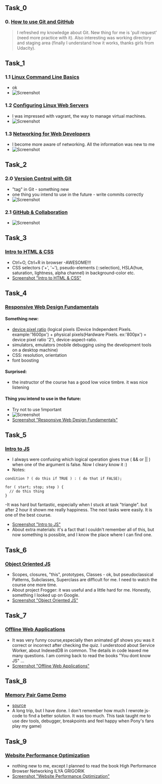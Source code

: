## Task_0
### 0. [How to use Git and GitHub](https://www.udacity.com/course/how-to-use-git-and-github--ud775)
> I refreshed my knowledge about Git. New thing for me is 'pull request' (need more practice with it).
Also interesting was working directory and staging area (finally I understand how it works, thanks girls from Udacity).
## Task_1
### 1.1 [Linux Command Line Basics](https://www.udacity.com/course/linux-command-line-basics--ud595)
- ok
- ![Screenshot](task_1/test_1.1.png)
### 1.2 [Configuring Linux Web Servers](https://www.udacity.com/course/configuring-linux-web-servers--ud299)
- I was impressed with vagrant, the way to manage virtual machines.
- ![Screenshot](task_1/test_1.2.png)
### 1.3 [Networking for Web Developers](https://www.udacity.com/course/networking-for-web-developers--ud256)
- I become more aware of networking. All the information was new to me
- ![Screenshot](task_1/test_1.3.png)
## Task_2
### 2.0 [Version Control with Git](https://classroom.udacity.com/courses/ud123/)
- "tag" in Git - something new
- one thing you intend to use in the future - write commits correctly
- ![Screenshot](task_2/test_2.png)
### 2.1 [GitHub & Collaboration](https://classroom.udacity.com/courses/ud456)
- ![Screenshot](task_2/test_2.1.png)
## Task_3
### [Intro to HTML & CSS](https://www.udacity.com/course/html-and-css-syntax--ud001)
- Ctrl+O, Ctrl+R in browser -AWESOME!!!
- CSS selectors ('+', '~'), pseudo-elements (::selection), HSLA(hue, saturation, lightness, alpha channel) in background-color etc.
- [Screenshot "Intro to HTML & CSS"](https://github.com/xandzia/kottans_frontend/blob/master/task_3/test_3.png)
## Task_4
### [Responsive Web Design Fundamentals](https://www.udacity.com/course/responsive-web-design-fundamentals--ud893)
#### Something new:
- [device pixel ratio](https://stackoverflow.com/questions/8785643/what-exactly-is-device-pixel-ratio) (logical pixels
(Device Independent Pixels. example:'1600px') + physical pixels(Hardware Pixels. ex:'800px') = device pixel ratio '2'), device-aspect-ratio.
- simulators, emulators (mobile debugging using the development tools on a desktop machine)
- CSS: resolution, orientation
- font boosting
#### Surprised:
- the instructor of the course has a good low voice timbre. it was nice listening
#### Thing you intend to use in the future:
- Try not to use !important
- ![Screenshot](task_1/important.jpeg)
- [Screenshot "Responsive Web Design Fundamentals"](https://github.com/xandzia/kottans_frontend/blob/master/task_4/test_4.png)
## Task_5
### [Intro to JS](https://www.udacity.com/course/intro-to-javascript--ud803)
- I always were confusing which logical operation gives true ( && or || ) when one of the argument is false. Now I cleary know it :)
- Notes: 
```
condition ? ( do this if TRUE ) : ( do that if FALSE);

for ( start; stop; step ) {
  // do this thing
}

```
-It was hard but fantastic, especially when I stuck at task "triangle". but after 2 hour it shown me really happiness. The next tasks were easily. It is one of the best course.
- [Screenshot "Intro to JS"](https://github.com/xandzia/kottans_frontend/blob/master/task_5/task_5.png)
- About extra materials: it's a fact that I couldn't remember all of this, but now something is possible, and I know the place where I can find one.
## Task_6
### [Object Oriented JS](https://www.udacity.com/course/object-oriented-javascript--ud015)
- Scopes, closures, "this", prototypes, Classes - ok, but pseudoclassical Patterns, Subclasses, Superclass are difficult for me. I need to watch the course one more time.
- About project Frogger: it was useful and a little hard for me. Honestly,  something I looked up on Google.
- [Screenshot "Object Oriented JS"](https://github.com/xandzia/kottans_frontend/blob/master/task_6/task_6.png)
## Task_7
### [Offline Web Applications](https://www.udacity.com/course/offline-web-applications--ud899)
- It was very funny course,especially then animated gif shows you was it correct or incorrect after checking the quiz. I understood about Service Worker, about IndexedDB in common. The details in code leaved me many questions. I am coming back to read the books "You dont know JS" ...
- [Screenshot "Offline Web Applications"](https://github.com/xandzia/kottans_frontend/blob/master/task_7/task_7.png)
## Task_8
### [Memory Pair Game Demo](https://xandzia.github.io/kottans_frontend/task_8/index.html)
- [source](https://github.com/xandzia/kottans_frontend/tree/master/task_8)
- A long trip, but I have done. I don't remember how much I rewrote js-code to find a better solution. It was too much. This task taught me to use dev tools, debugger, breakpoints and feel happy when Pony's fans play my game)
## Task_9
### [Website Performance Optimization](https://www.udacity.com/course/website-performance-optimization--ud884)
- nothing new to me, except I planned to read the book High Performance Browser Networking ILYA GRIGORIK
- [Screenshot "Website Performance Optimization"](https://github.com/xandzia/kottans_frontend/blob/master/task_9/test_9.png)
